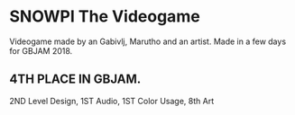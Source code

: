 # SNOWPI The Videogame
Videogame made by an Gabivlj, Marutho and an artist. Made in a few days for GBJAM 2018.

## 4TH PLACE IN GBJAM.
2ND Level Design, 1ST Audio, 1ST Color Usage, 8th Art
